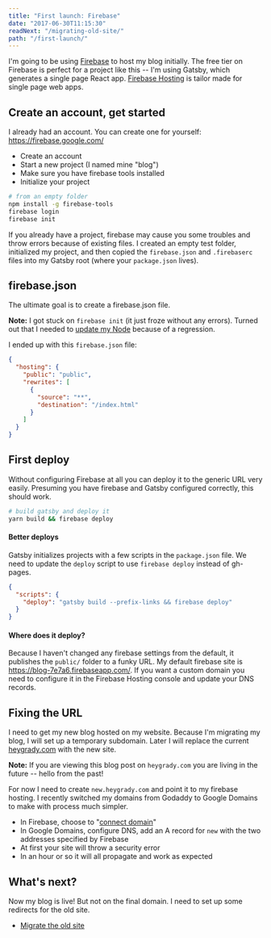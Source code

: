 ```yaml
---
title: "First launch: Firebase"
date: "2017-06-30T11:15:30"
readNext: "/migrating-old-site/"
path: "/first-launch/"
---
```


I'm going to be using [Firebase](https://firebase.google.com/) to host my blog initially. The free tier on Firebase is perfect for a project like this -- I'm using Gatsby, which generates a single page React app. [Firebase Hosting](https://firebase.google.com/docs/hosting/) is tailor made for single page web apps.

## Create an account, get started
I already had an account. You can create one for yourself: https://firebase.google.com/

- Create an account
- Start a new project (I named mine "blog")
- Make sure you have firebase tools installed
- Initialize your project

```bash
# from an empty folder
npm install -g firebase-tools
firebase login
firebase init
```

If you already have a project, firebase may cause you some troubles and throw errors because of existing files. I created an empty test folder, initialized my project, and then copied the `firebase.json` and `.firebaserc` files into my Gatsby root (where your `package.json` lives).

## firebase.json

The ultimate goal is to create a firebase.json file.

**Note:** I got stuck on `firebase init` (it just froze without any errors). Turned out that I needed to [update my Node](https://github.com/firebase/firebase-tools/issues/370) because of a regression.

I ended up with this `firebase.json` file:

```json
{
  "hosting": {
    "public": "public",
    "rewrites": [
      {
        "source": "**",
        "destination": "/index.html"
      }
    ]
  }
}
```

## First deploy
Without configuring Firebase at all you can deploy it to the generic URL very easily. Presuming you have firebase and Gatsby configured correctly, this should work.

```bash
# build gatsby and deploy it
yarn build && firebase deploy
```

#### Better deploys
Gatsby initializes projects with a few scripts in the `package.json` file. We need to update the `deploy` script to use `firebase deploy` instead of gh-pages.

```json
{
  "scripts": {
    "deploy": "gatsby build --prefix-links && firebase deploy"
  }
}
```

#### Where does it deploy?
Because I haven't changed any firebase settings from the default, it publishes the `public/` folder to a funky URL. My default firebase site is https://blog-7e7a6.firebaseapp.com/. If you want a custom domain you need to configure it in the Firebase Hosting console and update your DNS records.

## Fixing the URL
I need to get my new blog hosted on my website. Because I'm migrating my blog, I will set up a temporary subdomain. Later I will replace the current [heygrady.com](https://heygrady.com) with the new site.

**Note:** If you are viewing this blog post on `heygrady.com` you are living in the future -- hello from the past!

For now I need to create `new.heygrady.com` and point it to my firebase hosting. I recently switched my domains from Godaddy to Google Domains to make with process much simpler.

- In Firebase, choose to "[connect domain](https://firebase.google.com/docs/hosting/custom-domain)"
- In Google Domains, configure DNS, add an A record for `new` with the two addresses specified by Firebase
- At first your site will throw a security error
- In an hour or so it will all propagate and work as expected

## What's next?
Now my blog is live! But not on the final domain. I need to set up some redirects for the old site.

- [Migrate the old site](../migrating-old-site)
